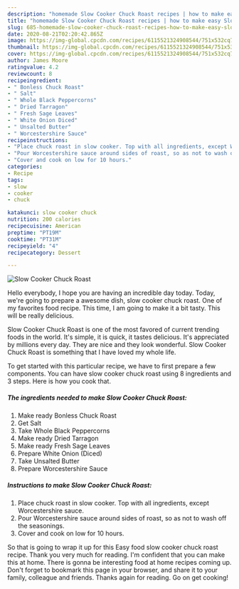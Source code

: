 ```yaml
---
description: "homemade Slow Cooker Chuck Roast recipes | how to make easy Slow Cooker Chuck Roast"
title: "homemade Slow Cooker Chuck Roast recipes | how to make easy Slow Cooker Chuck Roast"
slug: 685-homemade-slow-cooker-chuck-roast-recipes-how-to-make-easy-slow-cooker-chuck-roast
date: 2020-08-21T02:20:42.865Z
image: https://img-global.cpcdn.com/recipes/6115521324908544/751x532cq70/slow-cooker-chuck-roast-recipe-main-photo.jpg
thumbnail: https://img-global.cpcdn.com/recipes/6115521324908544/751x532cq70/slow-cooker-chuck-roast-recipe-main-photo.jpg
cover: https://img-global.cpcdn.com/recipes/6115521324908544/751x532cq70/slow-cooker-chuck-roast-recipe-main-photo.jpg
author: James Moore
ratingvalue: 4.2
reviewcount: 8
recipeingredient:
- " Bonless Chuck Roast"
- " Salt"
- " Whole Black Peppercorns"
- " Dried Tarragon"
- " Fresh Sage Leaves"
- " White Onion Diced"
- " Unsalted Butter"
- " Worcestershire Sauce"
recipeinstructions:
- "Place chuck roast in slow cooker. Top with all ingredients, except Worcestershire sauce."
- "Pour Worcestershire sauce around sides of roast, so as not to wash off the seasonings."
- "Cover and cook on low for 10 hours."
categories:
- Recipe
tags:
- slow
- cooker
- chuck

katakunci: slow cooker chuck 
nutrition: 200 calories
recipecuisine: American
preptime: "PT19M"
cooktime: "PT31M"
recipeyield: "4"
recipecategory: Dessert

---
```



![Slow Cooker Chuck Roast](https://img-global.cpcdn.com/recipes/6115521324908544/751x532cq70/slow-cooker-chuck-roast-recipe-main-photo.jpg)

Hello everybody, I hope you are having an incredible day today. Today, we're going to prepare a awesome dish, slow cooker chuck roast. One of my favorites food recipe. This time, I am going to make it a bit tasty. This will be really delicious.

Slow Cooker Chuck Roast is one of the most favored of current trending foods in the world. It's simple, it is quick, it tastes delicious. It's appreciated by millions every day. They are nice and they look wonderful. Slow Cooker Chuck Roast is something that I have loved my whole life.




To get started with this particular recipe, we have to first prepare a few components. You can have slow cooker chuck roast using 8 ingredients and 3 steps. Here is how you cook that.

<!--inarticleads1-->

##### The ingredients needed to make Slow Cooker Chuck Roast:

1. Make ready  Bonless Chuck Roast
1. Get  Salt
1. Take  Whole Black Peppercorns
1. Make ready  Dried Tarragon
1. Make ready  Fresh Sage Leaves
1. Prepare  White Onion (Diced)
1. Take  Unsalted Butter
1. Prepare  Worcestershire Sauce




<!--inarticleads2-->

##### Instructions to make Slow Cooker Chuck Roast:

1. Place chuck roast in slow cooker. Top with all ingredients, except Worcestershire sauce.
1. Pour Worcestershire sauce around sides of roast, so as not to wash off the seasonings.
1. Cover and cook on low for 10 hours.




So that is going to wrap it up for this Easy food slow cooker chuck roast recipe. Thank you very much for reading. I'm confident that you can make this at home. There is gonna be interesting food at home recipes coming up. Don't forget to bookmark this page in your browser, and share it to your family, colleague and friends. Thanks again for reading. Go on get cooking!
